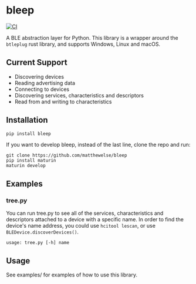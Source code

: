 # bleep

[![CI](https://github.com/matthewelse/bleep/actions/workflows/CI.yml/badge.svg)](https://github.com/matthewelse/bleep/actions/workflows/CI.yml)

A BLE abstraction layer for Python. This library is a wrapper around the
`btleplug` rust library, and supports Windows, Linux and macOS.

## Current Support

* Discovering devices
* Reading advertising data
* Connecting to devices
* Discovering services, characteristics and descriptors
* Read from and writing to characteristics

## Installation

```bash
pip install bleep
```

If you want to develop bleep, instead of the last line, clone the repo and run:

```
git clone https://github.com/matthewelse/bleep
pip install maturin
maturin develop 
```

## Examples

### tree.py

You can run tree.py to see all of the services, characteristics and descriptors
attached to a device with a specific name. In order to find the device's name
address, you could use `hcitool lescan`, or use `BLEDevice.discoverDevices()`.

```
usage: tree.py [-h] name 
```

## Usage

<!-- TODO: add some more complete examples here. -->

See examples/ for examples of how to use this library.
